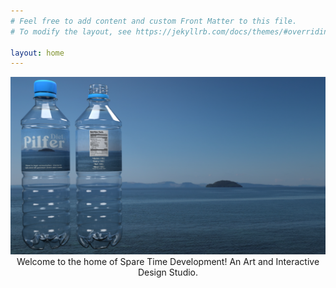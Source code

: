 ```yaml
---
# Feel free to add content and custom Front Matter to this file.
# To modify the layout, see https://jekyllrb.com/docs/themes/#overriding-theme-defaults

layout: home
---
```




<div style="text-align:center;">
    <a href="https://sparetimedev.co.nz/about/"><img src="/assets/images/pilferWater.png"></a>
    Welcome to the home of Spare Time Development! An Art and Interactive Design Studio.
 <div>
